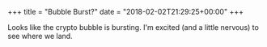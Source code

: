 +++
title = "Bubble Burst?"
date = "2018-02-02T21:29:25+00:00"
+++

Looks like the crypto bubble is bursting. I'm excited (and a little nervous) to see where we land.
			